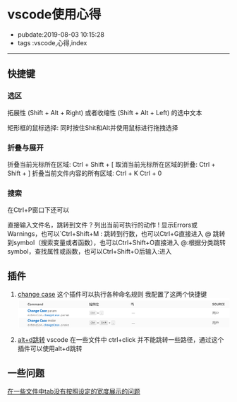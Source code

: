 # vscode使用心得

- pubdate:2019-08-03 10:15:28
- tags :vscode,心得,index

------

## 快捷键

### 选区

拓展性 (Shift + Alt + Right) 或者收缩性 (Shift + Alt + Left) 的选中文本

矩形框的鼠标选择: 同时按住Shit和Alt并使用鼠标进行拖拽选择

### 折叠与展开

折叠当前光标所在区域: Ctrl + Shift + [
取消当前光标所在区域的折叠: Ctrl + Shift + ]
折叠当前文件内容的所有区域: Ctrl + K Ctrl + 0

### 搜索

在Ctrl+P窗口下还可以

直接输入文件名，跳转到文件
? 列出当前可执行的动作
! 显示Errors或Warnings，也可以`Ctrl+Shift+M
: 跳转到行数，也可以Ctrl+G直接进入
@ 跳转到symbol（搜索变量或者函数），也可以Ctrl+Shift+O直接进入
@:根据分类跳转symbol，查找属性或函数，也可以Ctrl+Shift+O后输入:进入

## 插件

1. [change case](https://marketplace.visualstudio.com/items?itemName=wmaurer.change-case)
    这个插件可以执行各种命名规则
    我配置了这两个快捷键 ![快捷键配置](./快捷键配置.png)

2. [alt+d跳转](https://marketplace.visualstudio.com/items?itemName=jack89ita.open-file-from-path)
    vscode 在一些文件中 ctrl+click 并不能跳转一些路径，通过这个插件可以使用alt+d跳转

## 一些问题

[在一些文件中tab没有按照设定的宽度展示的问题](https://segmentfault.com/q/1010000008771415)
